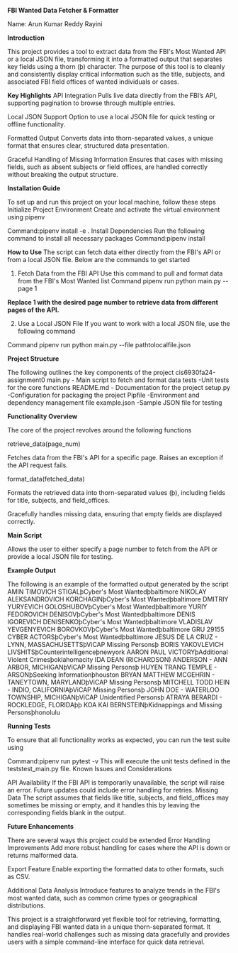 **FBI Wanted Data Fetcher & Formatter**

Name: Arun Kumar Reddy Rayini

**Introduction**

This project provides a tool to extract data from the FBI's Most Wanted API or a local JSON file, transforming it into a formatted output that separates key fields using a thorn (þ) character. The purpose of this tool is to cleanly and consistently display critical information such as the title, subjects, and associated FBI field offices of wanted individuals or cases.

**Key Highlights**
API Integration Pulls live data directly from the FBI’s API, supporting pagination to browse through multiple entries.

Local JSON Support Option to use a local JSON file for quick testing or offline functionality.

Formatted Output Converts data into thorn-separated values, a unique format that ensures clear, structured data presentation.

Graceful Handling of Missing Information Ensures that cases with missing fields, such as absent subjects or field offices, are handled correctly without breaking the output structure.

**Installation Guide**

To set up and run this project on your local machine, follow these steps
Initialize Project Environment Create and activate the virtual environment using pipenv

Command:pipenv install -e .
Install Dependencies Run the following command to install all necessary packages
Command:pipenv install

**How to Use**
The script can fetch data either directly from the FBI's API or from a local JSON file. Below are the commands to get started

1. Fetch Data from the FBI API
Use this command to pull and format data from the FBI's Most Wanted list
Command pipenv run python main.py --page 1

**Replace 1 with the desired page number to retrieve data from different pages of the API.**

2. Use a Local JSON File
If you want to work with a local JSON file, use the following command

Command  pipenv run python main.py --file pathtolocalfile.json

**Project Structure**

The following outlines the key components of the project
cis6930fa24-assignment0
main.py                        - Main script to fetch and format data
tests                          -Unit tests for the core functions
README.md                      - Documentation for the project
setup.py                       -Configuration for packaging the project
Pipfile                        -Environment and dependency management file
example.json                   -Sample JSON file for testing

**Functionality Overview**

The core of the project revolves around the following functions

retrieve_data(page_num)

Fetches data from the FBI's API for a specific page.
Raises an exception if the API request fails.

format_data(fetched_data)

Formats the retrieved data into thorn-separated values (þ), including fields for title, subjects, and field_offices.

Gracefully handles missing data, ensuring that empty fields are displayed correctly.

**Main Script**

Allows the user to either specify a page number to fetch from the API or provide a local JSON file for testing.

**Example Output**

The following is an example of the formatted output generated by the script
AMIN TIMOVICH STIGALþCyber's Most Wantedþbaltimore
NIKOLAY ALEKSANDROVICH KORCHAGINþCyber's Most Wantedþbaltimore
DMITRIY YURYEVICH GOLOSHUBOVþCyber's Most Wantedþbaltimore
YURIY FEDOROVICH DENISOVþCyber's Most Wantedþbaltimore
DENIS IGOREVICH DENISENKOþCyber's Most Wantedþbaltimore
VLADISLAV YEVGENYEVICH BOROVKOVþCyber's Most Wantedþbaltimore
GRU 29155 CYBER ACTORSþCyber's Most Wantedþbaltimore
JESUS DE LA CRUZ - LYNN, MASSACHUSETTSþViCAP Missing Personsþ
BORIS YAKOVLEVICH LIVSHITSþCounterintelligenceþnewyork
AARON PAUL VICTORYþAdditional Violent Crimesþoklahomacity
IDA DEAN (RICHARDSON) ANDERSON - ANN ARBOR, MICHIGANþViCAP Missing Personsþ
HUYEN TRANG TEMPLE - ARSONþSeeking Informationþhouston
BRYAN MATTHEW MCGEHRIN - TANEYTOWN, MARYLANDþViCAP Missing Personsþ
MITCHELL TODD HEIN - INDIO, CALIFORNIAþViCAP Missing Personsþ
JOHN DOE - WATERLOO TOWNSHIP, MICHIGANþViCAP Unidentified Personsþ
ATRAYA BERARDI - ROCKLEDGE, FLORIDAþþ
KOA KAI BERNSTEINþKidnappings and Missing Personsþhonolulu

**Running Tests**

To ensure that all functionality works as expected, you can run the test suite using

Command:pipenv run pytest -v
This will execute the unit tests defined in the teststest_main.py file.
Known Issues and Considerations

API Availability If the FBI API is temporarily unavailable, the script will raise an error. Future updates could include error handling for retries.
Missing Data The script assumes that fields like title, subjects, and field_offices may sometimes be missing or empty, and it handles this by leaving the corresponding fields blank in the output.

**Future Enhancements**

There are several ways this project could be extended
Error Handling Improvements Add more robust handling for cases where the API is down or returns malformed data.

Export Feature Enable exporting the formatted data to other formats, such as CSV.

Additional Data Analysis Introduce features to analyze trends in the FBI's most wanted data, such as common crime types or geographical distributions.

This project is a straightforward yet flexible tool for retrieving, formatting, and displaying FBI wanted data in a unique thorn-separated format. It handles real-world challenges such as missing data gracefully and provides users with a simple command-line interface for quick data retrieval.
